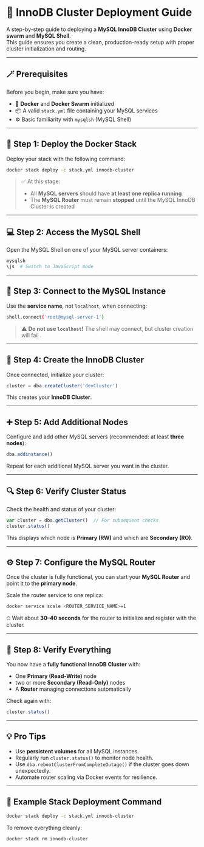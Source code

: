 # 🧱 InnoDB Cluster Deployment Guide

A step-by-step guide to deploying a **MySQL InnoDB Cluster** using **Docker swarm** and **MySQL Shell**.  
This guide ensures you create a clean, production-ready setup with proper cluster initialization and routing.

---

## 🪄 Prerequisites

Before you begin, make sure you have:

- 🐳 **Docker** and **Docker Swarm** initialized  
- 📦 A valid `stack.yml` file containing your MySQL services  
- ⚙️ Basic familiarity with `mysqlsh` (MySQL Shell)

---

## 🚀 Step 1: Deploy the Docker Stack

Deploy your stack with the following command:

```bash
docker stack deploy -c stack.yml innodb-cluster
````

> ✅ At this stage:
>
> * All **MySQL servers** should have **at least one replica running**
> * The **MySQL Router** must remain **stopped** until the MySQL InnoDB Cluster is created

---

## 💻 Step 2: Access the MySQL Shell

Open the MySQL Shell on one of your MySQL server containers:

```bash
mysqlsh
\js  # Switch to JavaScript mode
```

---

## 🔗 Step 3: Connect to the MySQL Instance

Use the **service name**, not `localhost`, when connecting:

```bash
shell.connect('root@mysql-server-1')
```

> ⚠️ **Do not use `localhost`!**
> The shell may connect, but cluster creation will fail .

---

## 🧩 Step 4: Create the InnoDB Cluster

Once connected, initialize your cluster:

```js
cluster = dba.createCluster('devCluster')
```

This creates your **InnoDB Cluster**.

---

## ➕ Step 5: Add Additional Nodes

Configure and add other MySQL servers (recommended: at least **three nodes**):

```js
dba.addinstance()
```

Repeat for each additional MySQL server you want in the cluster.

---

## 🔍 Step 6: Verify Cluster Status

Check the health and status of your cluster:

```js
var cluster = dba.getCluster()  // For subsequent checks
cluster.status()
```

This displays which node is **Primary (RW)** and which are **Secondary (RO)**.

---

## ⚙️ Step 7: Configure the MySQL Router

Once the cluster is fully functional, you can start your **MySQL Router** and point it to the **primary node**.

Scale the router service to one replica:

```bash
docker service scale <ROUTER_SERVICE_NAME>=1
```

⏱ Wait about **30–40 seconds** for the router to initialize and register with the cluster.

---

## 🎯 Step 8: Verify Everything

You now have a **fully functional InnoDB Cluster** with:

* One **Primary (Read-Write)** node
* two or more **Secondary (Read-Only)** nodes
* A **Router** managing connections automatically

Check again with:

```js
cluster.status()
```

---

## 💡 Pro Tips

* Use **persistent volumes** for all MySQL instances.
* Regularly run `cluster.status()` to monitor node health.
* Use `dba.rebootClusterFromCompleteOutage()` if the cluster goes down unexpectedly.
* Automate router scaling via Docker events for resilience.

---

## 🧾 Example Stack Deployment Command

```bash
docker stack deploy -c stack.yml innodb-cluster
```

To remove everything cleanly:

```bash
docker stack rm innodb-cluster
```
